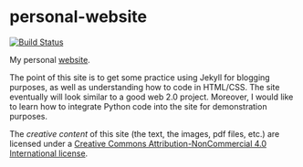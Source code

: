 personal-website
============
[![Build Status](https://travis-ci.org/Travis-S/personal-website.svg?branch=develop)](https://travis-ci.org/Travis-S/personal-website)

My personal [website](http://www.unm.edu/~tscholten).

The point of this site is to get some practice using Jekyll for blogging purposes, as well as understanding how to code in HTML/CSS. The site eventually will look similar to a good web 2.0 project. Moreover, I would like to learn how to integrate Python code into the site for demonstration purposes.

The *creative content* of this site (the text, the images, pdf files, etc.) are licensed under a [Creative Commons Attribution-NonCommercial 4.0 International license](https://creativecommons.org/licenses/by-nc/4.0/). 
